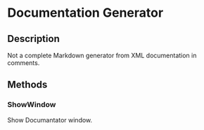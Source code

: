 # Documentation Generator

## Description
Not a complete Markdown generator from XML documentation in comments.

## Methods
### ShowWindow
Show Documantator window.

